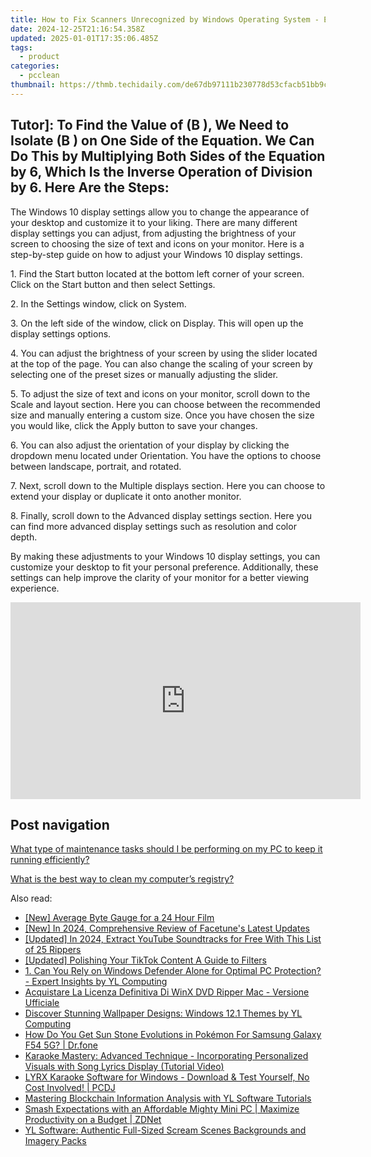 ```yaml
---
title: How to Fix Scanners Unrecognized by Windows Operating System - Expert Tips From YL Software
date: 2024-12-25T21:16:54.358Z
updated: 2025-01-01T17:35:06.485Z
tags:
  - product
categories:
  - pcclean
thumbnail: https://thmb.techidaily.com/de67db97111b230778d53cfacb51bb9c7a1356b2082aff96997373a5633f37e3.jpg
---
```


## Tutor]: To Find the Value of \(B \), We Need to Isolate \(B \) on One Side of the Equation. We Can Do This by Multiplying Both Sides of the Equation by 6, Which Is the Inverse Operation of Division by 6. Here Are the Steps:

The Windows 10 display settings allow you to change the appearance of your desktop and customize it to your liking. There are many different display settings you can adjust, from adjusting the brightness of your screen to choosing the size of text and icons on your monitor. Here is a step-by-step guide on how to adjust your Windows 10 display settings. 

1\. Find the Start button located at the bottom left corner of your screen. Click on the Start button and then select Settings.

2\. In the Settings window, click on System.

3\. On the left side of the window, click on Display. This will open up the display settings options. 

4\. You can adjust the brightness of your screen by using the slider located at the top of the page. You can also change the scaling of your screen by selecting one of the preset sizes or manually adjusting the slider.

5\. To adjust the size of text and icons on your monitor, scroll down to the Scale and layout section. Here you can choose between the recommended size and manually entering a custom size. Once you have chosen the size you would like, click the Apply button to save your changes.

6\. You can also adjust the orientation of your display by clicking the dropdown menu located under Orientation. You have the options to choose between landscape, portrait, and rotated.

7\. Next, scroll down to the Multiple displays section. Here you can choose to extend your display or duplicate it onto another monitor.

8\. Finally, scroll down to the Advanced display settings section. Here you can find more advanced display settings such as resolution and color depth. 

By making these adjustments to your Windows 10 display settings, you can customize your desktop to fit your personal preference. Additionally, these settings can help improve the clarity of your monitor for a better viewing experience.

<!-- affiliate ads begin -->
<iframe width="560" height="315" src="https://www.youtube.com/embed/nlwr9LjJ-ng?si=I6UNAtfBkY2FTceu" title="YouTube video player" frameborder="0" allow="accelerometer; autoplay; clipboard-write; encrypted-media; gyroscope; picture-in-picture; web-share" referrerpolicy="strict-origin-when-cross-origin" allowfullscreen></iframe>
<!-- affiliate ads end -->

## Post navigation

[What type of maintenance tasks should I be performing on my PC to keep it running efficiently?](https://tools.techidaily.com/pcclean/products/)

[What is the best way to clean my computer’s registry?](https://tools.techidaily.com/pcclean/products/)

<ins class="adsbygoogle"
     style="display:block"
     data-ad-format="autorelaxed"
     data-ad-client="ca-pub-7571918770474297"
     data-ad-slot="1223367746"></ins>

<ins class="adsbygoogle"
     style="display:block"
     data-ad-client="ca-pub-7571918770474297"
     data-ad-slot="8358498916"
     data-ad-format="auto"
     data-full-width-responsive="true"></ins>

<span class="atpl-alsoreadstyle">Also read:</span>
<div><ul>
<li><a href="https://fox-hovers.techidaily.com/new-average-byte-gauge-for-a-24-hour-film/"><u>[New] Average Byte Gauge for a 24 Hour Film</u></a></li>
<li><a href="https://fox-cloud.techidaily.com/new-in-2024-comprehensive-review-of-facetunes-latest-updates/"><u>[New] In 2024, Comprehensive Review of Facetune's Latest Updates</u></a></li>
<li><a href="https://facebook-video-share.techidaily.com/updated-in-2024-extract-youtube-soundtracks-for-free-with-this-list-of-25-rippers/"><u>[Updated] In 2024, Extract YouTube Soundtracks for Free With This List of 25 Rippers</u></a></li>
<li><a href="https://extra-skills.techidaily.com/updated-polishing-your-tiktok-content-a-guide-to-filters/"><u>[Updated] Polishing Your TikTok Content A Guide to Filters</u></a></li>
<li><a href="https://discover-amazing.techidaily.com/1-can-you-rely-on-windows-defender-alone-for-optimal-pc-protection-expert-insights-by-yl-computing/"><u>1. Can You Rely on Windows Defender Alone for Optimal PC Protection? - Expert Insights by YL Computing</u></a></li>
<li><a href="https://some-knowledge.techidaily.com/acquistare-la-licenza-definitiva-di-winx-dvd-ripper-mac-versione-ufficiale/"><u>Acquistare La Licenza Definitiva Di WinX DVD Ripper Mac - Versione Ufficiale</u></a></li>
<li><a href="https://discover-amazing.techidaily.com/discover-stunning-wallpaper-designs-windows-121-themes-by-yl-computing/"><u>Discover Stunning Wallpaper Designs: Windows 12.1 Themes by YL Computing</u></a></li>
<li><a href="https://change-location.techidaily.com/how-do-you-get-sun-stone-evolutions-in-pokemon-for-samsung-galaxy-f54-5g-drfone-by-drfone-virtual-android/"><u>How Do You Get Sun Stone Evolutions in Pokémon For Samsung Galaxy F54 5G? | Dr.fone</u></a></li>
<li><a href="https://discover-amazing.techidaily.com/karaoke-mastery-advanced-technique-incorporating-personalized-visuals-with-song-lyrics-display-tutorial-video/"><u>Karaoke Mastery: Advanced Technique - Incorporating Personalized Visuals with Song Lyrics Display (Tutorial Video)</u></a></li>
<li><a href="https://discover-amazing.techidaily.com/lyrx-karaoke-software-for-windows-download-and-test-yourself-no-cost-involved-pcdj/"><u>LYRX Karaoke Software for Windows - Download & Test Yourself, No Cost Involved! | PCDJ</u></a></li>
<li><a href="https://discover-amazing.techidaily.com/mastering-blockchain-information-analysis-with-yl-software-tutorials/"><u>Mastering Blockchain Information Analysis with YL Software Tutorials</u></a></li>
<li><a href="https://hardware-tips.techidaily.com/smash-expectations-with-an-affordable-mighty-mini-pc-maximize-productivity-on-a-budget-zdnet/"><u>Smash Expectations with an Affordable Mighty Mini PC | Maximize Productivity on a Budget | ZDNet</u></a></li>
<li><a href="https://discover-amazing.techidaily.com/yl-software-authentic-full-sized-scream-scenes-backgrounds-and-imagery-packs/"><u>YL Software: Authentic Full-Sized Scream Scenes Backgrounds and Imagery Packs</u></a></li>
</ul></div>


